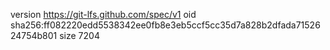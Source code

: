 version https://git-lfs.github.com/spec/v1
oid sha256:ff082220edd5538342ee0fb8e3eb5ccf5cc35d7a828b2dfada7152624754b801
size 7204
